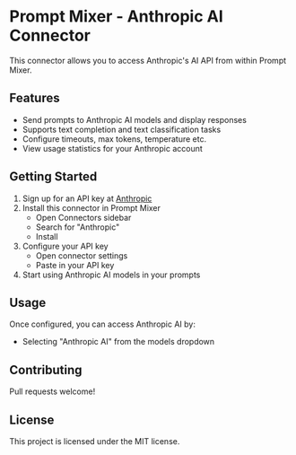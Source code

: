 # Prompt Mixer - Anthropic AI Connector
This connector allows you to access Anthropic's AI API from within Prompt Mixer.

## Features

- Send prompts to Anthropic AI models and display responses
- Supports text completion and text classification tasks
- Configure timeouts, max tokens, temperature etc.
- View usage statistics for your Anthropic account

## Getting Started

1. Sign up for an API key at [Anthropic](https://www.anthropic.com/)
2. Install this connector in Prompt Mixer
    - Open Connectors sidebar
    - Search for "Anthropic"
    - Install
3. Configure your API key
    - Open connector settings
    - Paste in your API key
4. Start using Anthropic AI models in your prompts

## Usage
Once configured, you can access Anthropic AI by:

- Selecting "Anthropic AI" from the models dropdown

## Contributing
Pull requests welcome!


## License
This project is licensed under the MIT license.